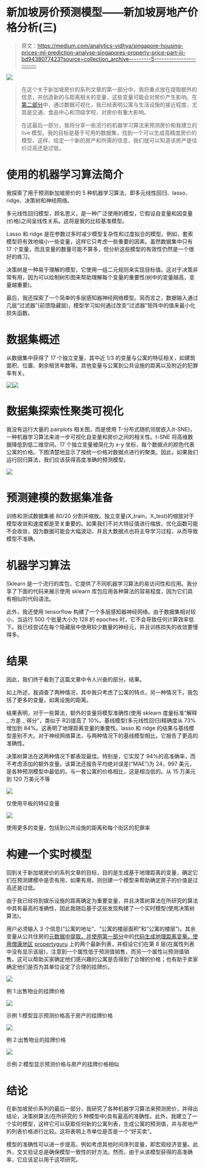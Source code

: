 # 新加坡房价预测模型——新加坡房地产价格分析(三)

> 原文：<https://medium.com/analytics-vidhya/singapore-housing-prices-ml-prediction-analyse-singapores-property-price-part-iii-bd9438077423?source=collection_archive---------5----------------------->

![](img/1ee3fbe53fdff887e603e5fba1bb8ec8.png)

> 在这个关于新加坡房价的系列文章的第一部分中，我将重点放在提取额外的信息，并创造新的与距离相关的变量，这些变量可能会对房价产生影响。在[第二部分](/analytics-vidhya/geospatial-data-visualisation-with-plotly-analyse-singapores-property-price-part-ii-eb4f8eb24d05)中，通过数据可视化，我已经表明公寓与生活设施的接近程度，尤其是交通、食品中心和顶级学校，对房价有重大影响。
> 
> 在这最后一部分，我将分享一些流行的机器学习算法来预测房价和我建立的 live 模型。我的目标是基于可用的数据集，找到一个可以生成高精度房价的模型，这样，给定一个新的房产和所需的信息，我们就可以知道该房产是估价过高还是过低。

# 使用的机器学习算法简介

我探索了用于预测新加坡房价的 5 种机器学习算法，即多元线性回归、lasso、ridge、决策树和神经网络。

多元线性回归模型，顾名思义，是一种广泛使用的模型，它假设自变量和因变量(价格)之间呈线性关系。这将是我的比较基准模型。

Lasso 和 ridge 是在参数过多时减少模型复杂性和过度拟合的模型。例如，套索模型将有效地缩小一些变量，这样它只考虑一些重要的因素。虽然数据集中只有 17 个变量，而且变量的数量可能不算多，但分析这些模型的有效性仍然是一个很好的练习。

决策树是一种易于理解的模型，它使用一组二元规则来实现目标值。这对于决策非常有用，因为可以绘制树形图来帮助理解每个变量的重要性(树中的变量越高，变量越重要)。

最后，我还探索了一个简单的多层感知器神经网络模型。简而言之，数据输入通过几层“过滤器”(前馈隐藏层)，模型学习如何通过改变“过滤器”矩阵中的值来最小化损失函数。

# 数据集概述

从数据集中获得了 17 个独立变量，其中近 1/3 的变量与公寓的特征相关，如建筑面积、位置、剩余租赁年数等。其他变量与公寓到公共设施的距离以及附近的犯罪率有关。

![](img/983b3a81a706bd694500bdce5b2547c6.png)![](img/09f7b216f52390c90738dc746d74ffc0.png)

# 数据集探索性聚类可视化

我没有运行大量的 pairplots 相关图，而是使用 T-分布式随机邻居嵌入(t-SNE)，一种机器学习算法来进一步可视化自变量和房价之间的相关性。t-SNE 将高维数据降低到低二维空间。17 个独立变量被简化为 x-y 坐标，每个数据点的颜色代表公寓的价格。下图清楚地显示了按统一价格对数据点进行的聚类。因此，如果我们运行回归算法，我们应该获得高度准确的预测模型。

![](img/1ee3fbe53fdff887e603e5fba1bb8ec8.png)

# 预测建模的数据集准备

训练和测试数据集被 80/20 分割并缩放。独立变量(X_train，X_test)的缩放对于模型收敛和速度都是至关重要的。如果我们不对大特征值进行缩放，优化函数可能不会收敛，因为数据可能会大幅波动，并且大数据点也将主导学习过程，从而导致模型不准确。

# 机器学习算法

Sklearn 是一个流行的库包，它提供了不同机器学习算法的易访问性和应用。我分享了下面的代码来展示使用 sklearn 库包应用各种算法的容易程度，因为它们具有相似的代码语法。

此外，我还使用 tensorflow 构建了一个多层感知器神经网络。由于数据集相对较小，当运行 500 个批量大小为 128 的 epoches 时，它不会导致任何计算效率低下。我已经尝试在每个隐藏层中使用较少数量的神经元，并且训练损失的收敛要慢得多。

# 结果

因此，我们终于看到了这篇文章中令人兴奋的部分。结果。

如上所述，我调查了两种情况，其中我只考虑了公寓的特点，另一种情况下，我包括了更多的变量，如离设施的距离。

结果表明，对于一些算法，额外的变量将模型准确性(使用 sklearn 度量标准“解释 _ 方差 _ 得分”，类似于 R2)提高了 10%。基线模型(多元线性回归)精确度从 73%增加到 84%。这表明了地理距离变量的重要性。lasso 和 ridge 的结果与基线模型差别不大。对于神经网络算法，与两种情况下的基线模型相比，它报告了更高的准确性。

决策树算法在这两种情况下都表现最佳。特别是，它实现了 94%的高准确率，而不考虑添加的额外变量。该算法还报告平均绝对误差(“MAE”)为 24，997 美元，是各种预测模型中最低的。与一套公寓的价格相比，这是相当低的。从 15 万美元到 120 万美元不等

![](img/b0cb9560936c45940d3c11358ce9ebf0.png)

仅使用平板的特征变量

![](img/38962cd24a2fe66fa40c674abdbedf24.png)

使用更多的变量，包括到公共设施的距离和每个街区的犯罪率

# 构建一个实时模型

回到关于新加坡房价的系列文章的目标，目的是生成基于地理距离的变量，确定它们在预测建模中是否有用，如果有用，则创建一个模型来帮助确定房子的价值是过高还是过低。

由于我已经将到娱乐设施的距离确定为重要变量，并且决策树算法在所研究的算法中具有最高的准确性，因此我随后基于这些发现构建了一个实时模型(使用决策树算法)。

用户必须输入 3 个信息(“公寓的地址”、“公寓的楼层面积”和“公寓的楼层”)。其余变量从公共住房的[元数据中提取，并使用第一部分](https://data.gov.sg/dataset/hdb-property-information)中的[代码生成地理距离变量。使用僧康地区](/@michael.wy.ong/web-scrape-geospatial-data-analyse-singapores-property-price-part-i-276caba320b) [propertyguru](https://www.propertyguru.com.sg/) 上的两个最新列表，并假设它们在第 8 层(在属性列表中没有显示该层)，注意到一个属性低于预测值销售，而另一个属性以预测值销售。这可以帮助买家确定他们感兴趣的公寓是否得到了合理的价格；也有助于卖家确定他们是否为其单位设定了合理的挂牌价。

![](img/409bcf4ee741262671eec56441d8030a.png)

例 1:出售物业的挂牌价格

![](img/fe4c5f49f5e526546cc06ced52b4fd09.png)

示例 1:模型显示预测价格高于房产的挂牌价格

![](img/74eae79dd234daaf2aafe83f519c4e9e.png)

例 2:出售物业的挂牌价格

![](img/13d58c0b340644b75336053a982e545f.png)

示例 2:模型显示预测价格与房产的挂牌价格相似

# 结论

在新加坡房价系列的最后一部分，我研究了各种机器学习算法来预测房价，并得出结论，决策树算法(在所研究的 5 种模型中)具有最高的准确性。此外，我建立了一个实时模型，这样它可以获取任何新的公寓列表，生成公寓的预测值，并与房地产的列表价格进行比较。这将表明上市单位是否是一个“好买卖”。

模型的准确性可以进一步提高，例如考虑其他时间序列变量，即宏观经济变量。此外，交叉验证总是确保模型一致性的好方法。然而，由于从该模型获得的高准确率，它应该足以用于这项研究。